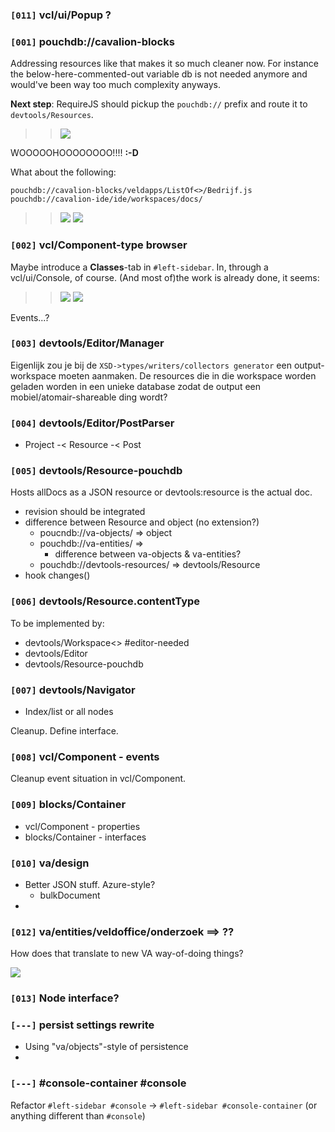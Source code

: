 ### `[011]` vcl/ui/Popup ?

### `[001]` pouchdb://cavalion-blocks

Addressing resources like that makes it so much cleaner now. For instance the below-here-commented-out variable db is not needed anymore and would've been way too much complexity anyways. 

**Next step**: RequireJS should pickup the `pouchdb://` prefix and route it to `devtools/Resources`.
	
>> ![](https://i.snipboard.io/GB6nO1.jpg?2x)

WOOOOOHOOOOOOOO!!!!   **:-D**

What about the following:

	pouchdb://cavalion-blocks/veldapps/ListOf<>/Bedrijf.js
	pouchdb://cavalion-ide/ide/workspaces/docs/
	
>> ![](https://i.snipboard.io/0RE7zF.jpg?2x)
>> ![](https://i.snipboard.io/ZAOJF4.jpg?2x)

### `[002]` vcl/Component-type browser

Maybe introduce a **Classes**-tab in `#left-sidebar`. In, through a vcl/ui/Console, of course. (And most of)the work is already done, it seems:

>> ![](https://i.snipboard.io/57wgtC.jpg?2x)
>> ![](https://i.snipboard.io/QrI3Gm.jpg?2x)

Events...?

### `[003]` devtools/Editor<xsd>/Manager

Eigenlijk zou je bij de `XSD->types/writers/collectors generator` een output-workspace moeten aanmaken. De resources die in die workspace worden geladen worden in een unieke database zodat de output een mobiel/atomair-shareable ding wordt?

### `[004]` devtools/Editor<md>/PostParser

* Project -< Resource -< Post

### `[005]` devtools/Resource-pouchdb

Hosts allDocs as a JSON resource or devtools:resource is the actual doc.

* revision should be integrated
* difference between Resource and object (no extension?)
	* poucndb://va-objects/ => object
	* pouchdb://va-entities/ =>
		* difference between va-objects & va-entities?
	* pouchdb://devtools-resources/ => devtools/Resource
* hook changes()

### `[006]` devtools/Resource.contentType

To be implemented by:

* devtools/Workspace<> #editor-needed
* devtools/Editor
* devtools/Resource-pouchdb

### `[007]` devtools/Navigator

* Index/list or all nodes

Cleanup. Define interface.

### `[008]` vcl/Component - events

Cleanup event situation in vcl/Component.

### `[009]` blocks/Container

* vcl/Component - properties
* blocks/Container - interfaces

### `[010]` va/design

* Better JSON stuff. Azure-style?
	* bulkDocument
* 

### `[012]` va/entities/veldoffice/onderzoek ==> ??

How does that translate to new VA way-of-doing things?

![](https://i.snipboard.io/rb2UMd.jpg?2x)

### `[013]` Node interface?

### `[---]` persist settings rewrite

* Using "va/objects"-style of persistence
* 

### `[---]` #console-container #console

Refactor `#left-sidebar #console` -> `#left-sidebar #console-container` (or anything different than `#console`)
